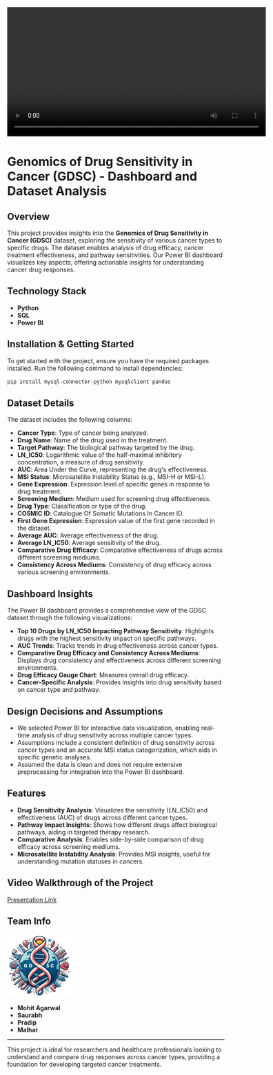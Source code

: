 <video width="600" controls>
  <source src="https://youtu.be/ZxJ36yWMhnY" type="video/mp4">
  Your browser does not support the video tag.
</video>

# Genomics of Drug Sensitivity in Cancer (GDSC) - Dashboard and Dataset Analysis

## Overview
This project provides insights into the **Genomics of Drug Sensitivity in Cancer (GDSC)** dataset, exploring the sensitivity of various cancer types to specific drugs. The dataset enables analysis of drug efficacy, cancer treatment effectiveness, and pathway sensitivities. Our Power BI dashboard visualizes key aspects, offering actionable insights for understanding cancer drug responses.

## Technology Stack
- **Python**
- **SQL**
- **Power BI**

## Installation & Getting Started

To get started with the project, ensure you have the required packages installed. Run the following command to install dependencies:

```bash
pip install mysql-connector-python mysqlclient pandas
```

## Dataset Details

The dataset includes the following columns:
- **Cancer Type**: Type of cancer being analyzed.
- **Drug Name**: Name of the drug used in the treatment.
- **Target Pathway**: The biological pathway targeted by the drug.
- **LN_IC50**: Logarithmic value of the half-maximal inhibitory concentration, a measure of drug sensitivity.
- **AUC**: Area Under the Curve, representing the drug's effectiveness.
- **MSI Status**: Microsatellite Instability Status (e.g., MSI-H or MSI-L).
- **Gene Expression**: Expression level of specific genes in response to drug treatment.
- **Screening Medium**: Medium used for screening drug effectiveness.
- **Drug Type**: Classification or type of the drug.
- **COSMIC ID**: Catalogue Of Somatic Mutations In Cancer ID.
- **First Gene Expression**: Expression value of the first gene recorded in the dataset.
- **Average AUC**: Average effectiveness of the drug.
- **Average LN_IC50**: Average sensitivity of the drug.
- **Comparative Drug Efficacy**: Comparative effectiveness of drugs across different screening mediums.
- **Consistency Across Mediums**: Consistency of drug efficacy across various screening environments.

## Dashboard Insights

The Power BI dashboard provides a comprehensive view of the GDSC dataset through the following visualizations:
- **Top 10 Drugs by LN_IC50 Impacting Pathway Sensitivity**: Highlights drugs with the highest sensitivity impact on specific pathways.
- **AUC Trends**: Tracks trends in drug effectiveness across cancer types.
- **Comparative Drug Efficacy and Consistency Across Mediums**: Displays drug consistency and effectiveness across different screening environments.
- **Drug Efficacy Gauge Chart**: Measures overall drug efficacy.
- **Cancer-Specific Analysis**: Provides insights into drug sensitivity based on cancer type and pathway.

## Design Decisions and Assumptions

- We selected Power BI for interactive data visualization, enabling real-time analysis of drug sensitivity across multiple cancer types.
- Assumptions include a consistent definition of drug sensitivity across cancer types and an accurate MSI status categorization, which aids in specific genetic analyses.
- Assumed the data is clean and does not require extensive preprocessing for integration into the Power BI dashboard.

## Features

- **Drug Sensitivity Analysis**: Visualizes the sensitivity (LN_IC50) and effectiveness (AUC) of drugs across different cancer types.
- **Pathway Impact Insights**: Shows how different drugs affect biological pathways, aiding in targeted therapy research.
- **Comparative Analysis**: Enables side-by-side comparison of drug efficacy across screening mediums.
- **Microsatellite Instability Analysis**: Provides MSI insights, useful for understanding mutation statuses in cancers.

## Video Walkthrough of the Project

[Presentation Link](https://youtu.be/ZxJ36yWMhnY)

## Team Info  

<img src="logo.jpeg.jpg" alt="Project Logo" width="150"/>  

- **Mohit Agarwal**  
- **Saurabh**  
- **Pradip**  
- **Malhar**  

---

This project is ideal for researchers and healthcare professionals looking to understand and compare drug responses across cancer types, providing a foundation for developing targeted cancer treatments.
